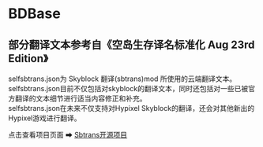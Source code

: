 # BDBase

部分翻译文本参考自《空岛生存译名标准化 Aug 23rd Edition》
-
selfsbtrans.json为 Skyblock 翻译(sbtrans)mod 所使用的云端翻译文本。  
selfsbtrans.json目前不仅包括对skyblock的翻译文本，同时还包括对一些已被官方翻译的文本细节进行适当内容修正和补充。  
selfsbtrans.json在未来不仅支持对Hypixel Skyblock的翻译，还会对其他新出的Hypixel游戏进行翻译。  

点击查看项目页面 ➡ [Sbtrans开源项目](https://github.com/wysb233/sbtrans)

